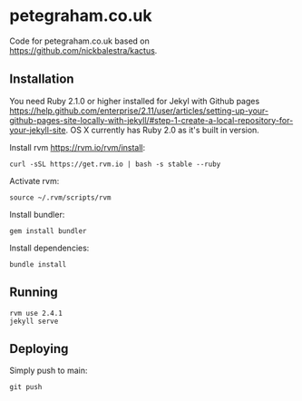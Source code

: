 # petegraham.co.uk

Code for petegraham.co.uk based on https://github.com/nickbalestra/kactus.

## Installation

You need Ruby 2.1.0 or higher installed for Jekyl with Github pages https://help.github.com/enterprise/2.11/user/articles/setting-up-your-github-pages-site-locally-with-jekyll/#step-1-create-a-local-repository-for-your-jekyll-site. OS X currently has Ruby 2.0 as it's built in version.

Install rvm https://rvm.io/rvm/install:
```
curl -sSL https://get.rvm.io | bash -s stable --ruby
```

Activate rvm:
```
source ~/.rvm/scripts/rvm
```

Install bundler:
```
gem install bundler
```

Install dependencies:
```
bundle install
```

## Running

```
rvm use 2.4.1
jekyll serve
```

## Deploying

Simply push to main:
```
git push
```

